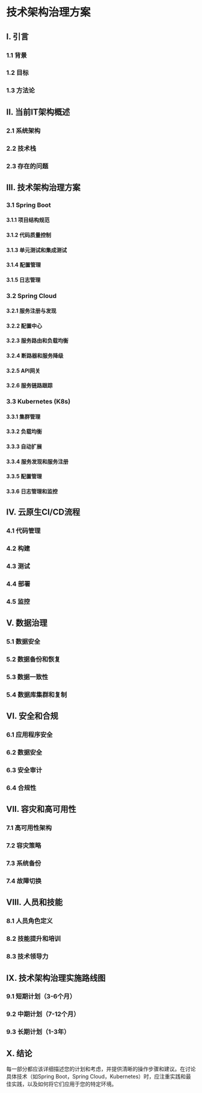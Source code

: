 # 技术架构治理方案

## I. 引言

### 1.1 背景
### 1.2 目标
### 1.3 方法论

## II. 当前IT架构概述

### 2.1 系统架构
### 2.2 技术栈
### 2.3 存在的问题

## III. 技术架构治理方案

### 3.1 Spring Boot

#### 3.1.1 项目结构规范
#### 3.1.2 代码质量控制
#### 3.1.3 单元测试和集成测试
#### 3.1.4 配置管理
#### 3.1.5 日志管理

### 3.2 Spring Cloud

#### 3.2.1 服务注册与发现
#### 3.2.2 配置中心
#### 3.2.3 服务路由和负载均衡
#### 3.2.4 断路器和服务降级
#### 3.2.5 API网关
#### 3.2.6 服务链路跟踪

### 3.3 Kubernetes (K8s)

#### 3.3.1 集群管理
#### 3.3.2 负载均衡
#### 3.3.3 自动扩展
#### 3.3.4 服务发现和服务注册
#### 3.3.5 配置管理
#### 3.3.6 日志管理和监控

## IV. 云原生CI/CD流程

### 4.1 代码管理
### 4.2 构建
### 4.3 测试
### 4.4 部署
### 4.5 监控

## V. 数据治理

### 5.1 数据安全
### 5.2 数据备份和恢复
### 5.3 数据一致性
### 5.4 数据库集群和复制

## VI. 安全和合规

### 6.1 应用程序安全
### 6.2 数据安全
### 6.3 安全审计
### 6.4 合规性

## VII. 容灾和高可用性

### 7.1 高可用性架构
### 7.2 容灾策略
### 7.3 系统备份
### 7.4 故障切换

## VIII. 人员和技能

### 8.1 人员角色定义
### 8.2 技能提升和培训
### 8.3 技术领导力

## IX. 技术架构治理实施路线图

### 9.1 短期计划（3-6个月）
### 9.2 中期计划（7-12个月）
### 9.3 长期计划（1-3年）

## X. 结论

每一部分都应该详细描述您的计划和考虑，并提供清晰的操作步骤和建议。在讨论具体技术（如Spring Boot，Spring Cloud，Kubernetes）时，应注重实践和最佳实践，以及如何将它们应用于您的特定环境。
